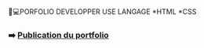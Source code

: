 💩​💻​PORFOLIO DEVELOPPER
USE LANGAGE
*HTML
*CSS


### ➡️  [Publication du portfolio](https://celemm.github.io/Portfolio-bts/)